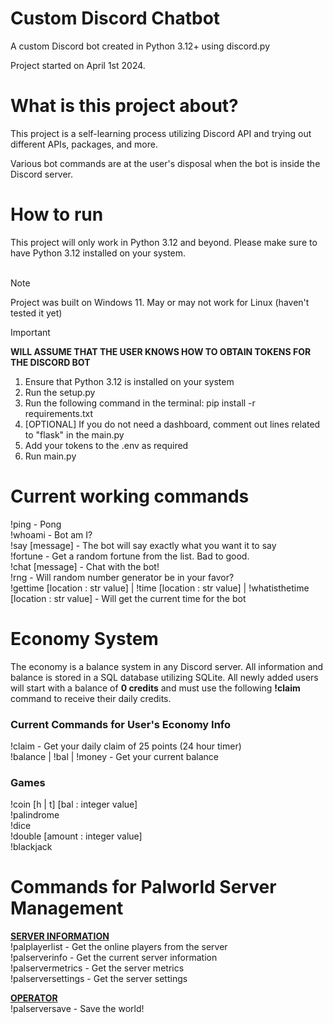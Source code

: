 # Custom Discord Chatbot
A custom Discord bot created in Python 3.12+ using discord.py <br/>
 
Project started on April 1st 2024. <br/>

# What is this project about?
This project is a self-learning process utilizing Discord API and trying out different
APIs, packages, and more. <br/>
 
Various bot commands are at the user's disposal when the bot is inside the Discord
server. <br/>

# How to run
This project will only work in Python 3.12 and beyond. Please make sure to have Python 3.12 installed on your system.<br>
<br>

> [!NOTE]
> Project was built on Windows 11. May or may not work for Linux (haven't tested it yet)

> [!IMPORTANT]
> **WILL ASSUME THAT THE USER KNOWS HOW TO OBTAIN TOKENS FOR THE DISCORD BOT**

1) Ensure that Python 3.12 is installed on your system
2) Run the setup.py
3) Run the following command in the terminal: pip install -r requirements.txt
4) [OPTIONAL] If you do not need a dashboard, comment out lines related to "flask" in the main.py
5) Add your tokens to the .env as required
6) Run main.py
 
# Current working commands
!ping - Pong <br/>
!whoami - Bot am I? <br/>
!say [message] - The bot will say exactly what you want it to say <br/>
!fortune - Get a random fortune from the list. Bad to good. <br/>
!chat [message] - Chat with the bot! <br/>
!rng - Will random number generator be in your favor? <br/>
!gettime [location : str value] | !time [location : str value] | !whatisthetime [location : str value] - Will get the current time for the bot <br/>

# Economy System
The economy is a balance system in any Discord server. All information and balance is stored in a SQL database 
utilizing SQLite. All newly added users will start with a balance of **0 credits** and must use the following 
**!claim** command to receive their daily credits. <br>

### Current Commands for User's Economy Info
!claim - Get your daily claim of 25 points (24 hour timer) <br/>
!balance | !bal | !money - Get your current balance <br/>

### Games
!coin [h | t] [bal : integer value] <br/>
!palindrome <br>
!dice <br>
!double [amount : integer value] <br>
!blackjack <br>

# Commands for Palworld Server Management
**<u>SERVER INFORMATION</u>** <br>
!palplayerlist - Get the online players from the server <br>
!palserverinfo - Get the current server information<br>
!palservermetrics - Get the server metrics <br>
!palserversettings - Get the server settings <br>

**<u>OPERATOR</u>** <br>
!palserversave - Save the world! <br>
